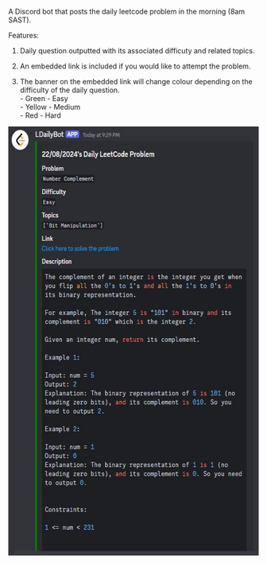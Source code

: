 A Discord bot that posts the daily leetcode problem in the morning (8am SAST).   

Features:  

  1. Daily question outputted with its associated difficuty and related topics.

  2. An embedded link is included if you would like to attempt the problem.
      
  3. The banner on the embedded link will change colour depending on the difficulty of the daily question.   
         - Green - Easy  
         - Yellow - Medium  
         - Red - Hard  

<img src="https://github.com/IbrahAbd/Leetcode-Daily-Question-Discord-Bot/blob/main/bot.JPG" width="597" height = "863">
